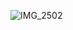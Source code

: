 ![IMG_2502](https://github.com/MickyPutraVieddy/LawyerConnect/assets/107601196/5706c85f-df4a-477f-8ba0-e4f81baf9427)
